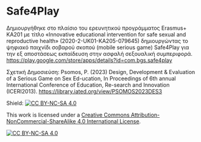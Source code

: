 # Safe4Play
Δημιουργήθηκε στο πλαίσιο του ερευνητικού προγράμματος Erasmus+ KA201 με τίτλο «Innovative educational intervention for safe sexual and reproductive health»  (2020-2-UK01-KA205-079645)  δημιουργώντας το ψηφιακό παιχνίδι σοβαρού σκοπού (mobile serious game) Safe4Play για την εξ αποστάσεως εκπαίδευση στην ασφαλή σεξουαλική συμπεριφορά.
https://play.google.com/store/apps/details?id=com.bgs.safe4play

Σχετική Δημοσιεύση:
Psomos, P. (2023) Design, Development & Evaluation of a Serious Game on Sex Ed-ucation, In Proceedings of 6th annual International Conference of Education, Re-search and Innovation (ICERI2013).
https://library.iated.org/view/PSOMOS2023DES3




Shield: [![CC BY-NC-SA 4.0][cc-by-nc-sa-shield]][cc-by-nc-sa]

This work is licensed under a
[Creative Commons Attribution-NonCommercial-ShareAlike 4.0 International License][cc-by-nc-sa].

[![CC BY-NC-SA 4.0][cc-by-nc-sa-image]][cc-by-nc-sa]

[cc-by-nc-sa]: http://creativecommons.org/licenses/by-nc-sa/4.0/
[cc-by-nc-sa-image]: https://licensebuttons.net/l/by-nc-sa/4.0/88x31.png
[cc-by-nc-sa-shield]: https://img.shields.io/badge/License-CC%20BY--NC--SA%204.0-lightgrey.svg
